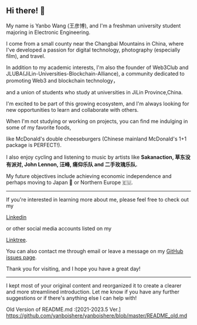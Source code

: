 ## Hi there! 👋

My name is Yanbo Wang (王彦博), and I'm a freshman university student majoring in Electronic Engineering. 

I come from a small county near the Changbai Mountains in China, where I've developed a passion for digital technology, photography (especially film), and travel.

In addition to my academic interests, I'm also the founder of Web3Club and JLUBA(JiLin-Universities-Blockchain-Alliance), a community dedicated to promoting Web3 and blockchain technology，

and a union of students who study at universities in JiLin Province,China.

I'm excited to be part of this growing ecosystem, and I'm always looking for new opportunities to learn and collaborate with others.

When I'm not studying or working on projects, you can find me indulging in some of my favorite foods, 

like McDonald's double cheeseburgers (Chinese mainland McDonald's 1+1 package is PERFECT!). 

I also enjoy cycling and listening to music by artists like **Sakanaction, 草东没有派对, John Lennon, 汪峰, 痛仰乐队 and 二手玫瑰乐队.**

My future objectives include achieving economic independence and perhaps moving to Japan 🗾 or Northern Europe 🇪🇺.


---


If you're interested in learning more about me, please feel free to check out my 

[Linkedin](https://www.linkedin.com/in/yanbowang2004/) 

or other social media accounts listed on my 

[Linktree](https://linktr.ee/yanbowang). 

You can also contact me through email or leave a message on my [GitHub issues page](https://github.com/yanboishere/yanboishere/issues).

Thank you for visiting, and I hope you have a great day!

---

I kept most of your original content and reorganized it to create a clearer and more streamlined introduction. Let me know if you have any further suggestions or if there's anything else I can help with!




























































Old Version of README.md :[2021-2023.5 Ver.] https://github.com/yanboishere/yanboishere/blob/master/README_old.md
